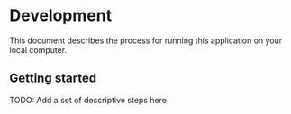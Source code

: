 # Development

This document describes the process for running this application on your local computer.

## Getting started

TODO: Add a set of descriptive steps here